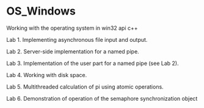 # OS_Windows
<p>Working with the operating system in win32 api c++</p>

<p>Lab 1. Implementing asynchronous file input and output.</p>
<p>Lab 2. Server-side implementation for a named pipe.</p>
<p>Lab 3. Implementation of the user part for a named pipe (see Lab 2).</p>
<p>Lab 4. Working with disk space.</p>
<p>Lab 5. Multithreaded calculation of pi using atomic operations.</p>
<p>Lab 6.  Demonstration of operation of the semaphore synchronization object</p>
